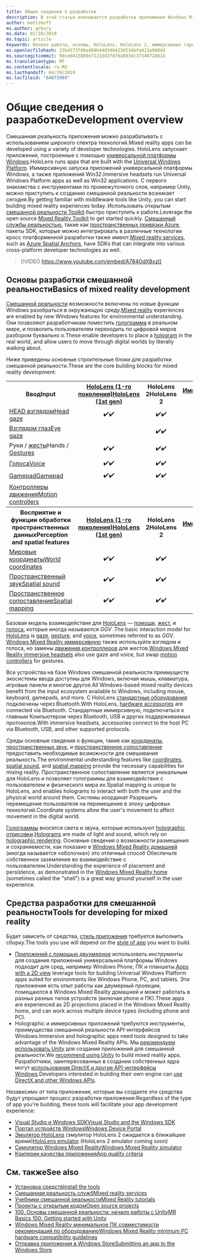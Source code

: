 ```yaml
---
title: Общие сведения о разработке
description: В этой статье описывается разработка приложения Windows Mixed Reality основные стандартные блоки.
author: mattzmsft
ms.author: grbury
ms.date: 02/10/2019
ms.topic: article
keywords: Начало работы, основы, HoloLens, HoloLens 2, иммерсивных гарнитура, unity, visual studio
ms.openlocfilehash: 23bd173f89a468b4403d44236534bfe811a968dd
ms.sourcegitcommit: 90ce9415889e7121dd2fd76a893dc3734672881b
ms.translationtype: MT
ms.contentlocale: ru-RU
ms.lasthandoff: 04/29/2019
ms.locfileid: "64873969"
---
```

# <a name="development-overview"></a><span data-ttu-id="f164f-104">Общие сведения о разработке</span><span class="sxs-lookup"><span data-stu-id="f164f-104">Development overview</span></span>

<span data-ttu-id="f164f-105">Смешанная реальность приложения можно разрабатывать с использованием широкого спектра технологий.</span><span class="sxs-lookup"><span data-stu-id="f164f-105">Mixed reality apps can be developed using a variety of developer technologies.</span></span>  <span data-ttu-id="f164f-106">HoloLens запускает приложения, построенные с помощью [универсальной платформы Windows](https://dev.windows.com/getstarted).</span><span class="sxs-lookup"><span data-stu-id="f164f-106">HoloLens runs apps that are built with the [Universal Windows Platform](https://dev.windows.com/getstarted).</span></span>  <span data-ttu-id="f164f-107">Иммерсивную запуска приложений универсальной платформы Windows, а также приложений Win32.</span><span class="sxs-lookup"><span data-stu-id="f164f-107">Immersive headsets run Universal Windows Platform apps as well as Win32 applications.</span></span>
<span data-ttu-id="f164f-108">С первого знакомства с инструментами по промежуточного слоя, например Unity, можно приступить к созданию смешанной реальности возникает сегодня.</span><span class="sxs-lookup"><span data-stu-id="f164f-108">By getting familiar with middleware tools like Unity, you can start building mixed reality experiences today.</span></span>  <span data-ttu-id="f164f-109">Использовать открытым [смешанной реальности Toolkit](install-the-tools.md) быстро приступить к работе.</span><span class="sxs-lookup"><span data-stu-id="f164f-109">Leverage the open source [Mixed Reality Toolkit](install-the-tools.md) to get started quickly.</span></span>
<span data-ttu-id="f164f-110"><a href="https://azure.microsoft.com/topic/mixed-reality" target="_blank">Смешанный службы реальностью</a>, такие как <a href="https://docs.microsoft.com/azure/spatial-anchors" target="_blank">пространственных привязки Azure</a>, пакеты SDK, которые можно интегрировать в различные технологии кросс платформенной разработки также имеют.</span><span class="sxs-lookup"><span data-stu-id="f164f-110"><a href="https://azure.microsoft.com/topic/mixed-reality" target="_blank">Mixed reality services</a>, such as <a href="https://docs.microsoft.com/azure/spatial-anchors" target="_blank">Azure Spatial Anchors</a>, have SDKs that can integrate into various cross-platform developer technologies as well.</span></span>

>[!VIDEO https://www.youtube.com/embed/A784OdX8xzI]

## <a name="basics-of-mixed-reality-development"></a><span data-ttu-id="f164f-111">Основы разработки смешанной реальности</span><span class="sxs-lookup"><span data-stu-id="f164f-111">Basics of mixed reality development</span></span>

<span data-ttu-id="f164f-112">[Смешанной реальности](mixed-reality.md) возможности включены по новые функции Windows разобраться в окружающую среду.</span><span class="sxs-lookup"><span data-stu-id="f164f-112">[Mixed reality](mixed-reality.md) experiences are enabled by new Windows features for environmental understanding.</span></span> <span data-ttu-id="f164f-113">Они позволяют разработчикам поместить [голограмма](hologram.md) в реальном мире, и позволить пользователям переходить по цифровой миров разбором буквально о.</span><span class="sxs-lookup"><span data-stu-id="f164f-113">These enable developers to place a [hologram](hologram.md) in the real world, and allow users to move through digital worlds by literally walking about.</span></span> 

<span data-ttu-id="f164f-114">Ниже приведены основные строительные блоки для разработки смешанной реальности.</span><span class="sxs-lookup"><span data-stu-id="f164f-114">These are the core building blocks for mixed reality development:</span></span>

<table>
<tr>
<th><span data-ttu-id="f164f-115">Ввод</span><span class="sxs-lookup"><span data-stu-id="f164f-115">Input</span></span></th><th style="width:150px"> <span data-ttu-id="f164f-116"><a href="hololens-hardware-details.md">HoloLens (1-го поколения)</a></span><span class="sxs-lookup"><span data-stu-id="f164f-116"><a href="hololens-hardware-details.md">HoloLens (1st gen)</a></span></span></th><th style="width:150px"><span data-ttu-id="f164f-117">HoloLens 2</span><span class="sxs-lookup"><span data-stu-id="f164f-117">HoloLens 2</span></span></th><th style="width:150px"> <span data-ttu-id="f164f-118"><a href="immersive-headset-hardware-details.md">Иммерсивную</a></span><span class="sxs-lookup"><span data-stu-id="f164f-118"><a href="immersive-headset-hardware-details.md">Immersive headsets</a></span></span></th>
</tr><tr>
<td> <span data-ttu-id="f164f-119"><a href="gaze.md">HEAD взглядом</a></span><span class="sxs-lookup"><span data-stu-id="f164f-119"><a href="gaze.md">Head gaze</a></span></span></td><td style="text-align: center;"><span data-ttu-id="f164f-120">✔️</span><span class="sxs-lookup"><span data-stu-id="f164f-120">✔️</span></span></td><td style="text-align: center;"><span data-ttu-id="f164f-121">✔️</span><span class="sxs-lookup"><span data-stu-id="f164f-121">✔️</span></span></td><td style="text-align: center;"><span data-ttu-id="f164f-122">✔️</span><span class="sxs-lookup"><span data-stu-id="f164f-122">✔️</span></span></td>
</tr><tr>
<td> <span data-ttu-id="f164f-123"><a href="gaze.md">Взглядом глаз</a></span><span class="sxs-lookup"><span data-stu-id="f164f-123"><a href="gaze.md">Eye gaze</a></span></span></td><td></td><td style="text-align: center;"><span data-ttu-id="f164f-124">✔️</span><span class="sxs-lookup"><span data-stu-id="f164f-124">✔️</span></span></td><td></td>
</tr><tr>
<td> <span data-ttu-id="f164f-125">Руки / <a href="gestures.md">жесты</a></span><span class="sxs-lookup"><span data-stu-id="f164f-125">Hands / <a href="gestures.md">Gestures</a></span></span></td><td style="text-align: center;"><span data-ttu-id="f164f-126">✔️</span><span class="sxs-lookup"><span data-stu-id="f164f-126">✔️</span></span></td><td style="text-align: center;"><span data-ttu-id="f164f-127">✔️</span><span class="sxs-lookup"><span data-stu-id="f164f-127">✔️</span></span></td><td></td>
</tr><tr>
<td> <span data-ttu-id="f164f-128"><a href="voice-input.md">Голоса</a></span><span class="sxs-lookup"><span data-stu-id="f164f-128"><a href="voice-input.md">Voice</a></span></span></td><td style="text-align: center;"><span data-ttu-id="f164f-129">✔️</span><span class="sxs-lookup"><span data-stu-id="f164f-129">✔️</span></span></td><td style="text-align: center;"><span data-ttu-id="f164f-130">✔️</span><span class="sxs-lookup"><span data-stu-id="f164f-130">✔️</span></span></td><td style="text-align: center;"><span data-ttu-id="f164f-131">✔️</span><span class="sxs-lookup"><span data-stu-id="f164f-131">✔️</span></span></td>
</tr><tr>
<td> <span data-ttu-id="f164f-132"><a href="hardware-accessories.md">Gamepad</a></span><span class="sxs-lookup"><span data-stu-id="f164f-132"><a href="hardware-accessories.md">Gamepad</a></span></span></td><td style="text-align: center;"><span data-ttu-id="f164f-133">✔️</span><span class="sxs-lookup"><span data-stu-id="f164f-133">✔️</span></span></td><td style="text-align: center;"><span data-ttu-id="f164f-134">✔️</span><span class="sxs-lookup"><span data-stu-id="f164f-134">✔️</span></span></td><td style="text-align: center;"><span data-ttu-id="f164f-135">✔️</span><span class="sxs-lookup"><span data-stu-id="f164f-135">✔️</span></span></td>
</tr><tr>
<td> <span data-ttu-id="f164f-136"><a href="motion-controllers.md">Контроллеры движения</a></span><span class="sxs-lookup"><span data-stu-id="f164f-136"><a href="motion-controllers.md">Motion controllers</a></span></span></td><td></td><td></td><td style="text-align: center;"><span data-ttu-id="f164f-137">✔️</span><span class="sxs-lookup"><span data-stu-id="f164f-137">✔️</span></span></td>
</tr><tr>
<th> <span data-ttu-id="f164f-138">Восприятие и функции обработки пространственных данных</span><span class="sxs-lookup"><span data-stu-id="f164f-138">Perception and spatial features</span></span></th><th style="width:150px"> <span data-ttu-id="f164f-139"><a href="hololens-hardware-details.md">HoloLens (1-го поколения)</a></span><span class="sxs-lookup"><span data-stu-id="f164f-139"><a href="hololens-hardware-details.md">HoloLens (1st gen)</a></span></span></th><th style="width:150px"><span data-ttu-id="f164f-140">HoloLens 2</span><span class="sxs-lookup"><span data-stu-id="f164f-140">HoloLens 2</span></span></th><th style="width:150px"> <span data-ttu-id="f164f-141"><a href="immersive-headset-hardware-details.md">Иммерсивную</a></span><span class="sxs-lookup"><span data-stu-id="f164f-141"><a href="immersive-headset-hardware-details.md">Immersive headsets</a></span></span></th>
</tr><tr>
<td> <span data-ttu-id="f164f-142"><a href="coordinate-systems.md">Мировые координаты</a></span><span class="sxs-lookup"><span data-stu-id="f164f-142"><a href="coordinate-systems.md">World coordinates</a></span></span></td><td style="text-align: center;"><span data-ttu-id="f164f-143">✔️</span><span class="sxs-lookup"><span data-stu-id="f164f-143">✔️</span></span></td><td style="text-align: center;"><span data-ttu-id="f164f-144">✔️</span><span class="sxs-lookup"><span data-stu-id="f164f-144">✔️</span></span></td><td style="text-align: center;"><span data-ttu-id="f164f-145">✔️</span><span class="sxs-lookup"><span data-stu-id="f164f-145">✔️</span></span></td>
</tr><tr>
<td> <span data-ttu-id="f164f-146"><a href="spatial-sound.md">Пространственный звук</a></span><span class="sxs-lookup"><span data-stu-id="f164f-146"><a href="spatial-sound.md">Spatial sound</a></span></span></td><td style="text-align: center;"><span data-ttu-id="f164f-147">✔️</span><span class="sxs-lookup"><span data-stu-id="f164f-147">✔️</span></span></td><td style="text-align: center;"><span data-ttu-id="f164f-148">✔️</span><span class="sxs-lookup"><span data-stu-id="f164f-148">✔️</span></span></td><td style="text-align: center;"><span data-ttu-id="f164f-149">✔️</span><span class="sxs-lookup"><span data-stu-id="f164f-149">✔️</span></span></td>
</tr><tr>
<td> <span data-ttu-id="f164f-150"><a href="spatial-mapping.md">Пространственное сопоставление</a></span><span class="sxs-lookup"><span data-stu-id="f164f-150"><a href="spatial-mapping.md">Spatial mapping</a></span></span></td><td style="text-align: center;"><span data-ttu-id="f164f-151">✔️</span><span class="sxs-lookup"><span data-stu-id="f164f-151">✔️</span></span></td><td style="text-align: center;"><span data-ttu-id="f164f-152">✔️</span><span class="sxs-lookup"><span data-stu-id="f164f-152">✔️</span></span></td><td></td>
</tr>
</table>



<span data-ttu-id="f164f-153">Базовая модель взаимодействия для [HoloLens](hololens-hardware-details.md) — [помощи](gaze.md), [жест](gestures.md), и [голоса](voice-input.md), которые иногда называются *GGV* .</span><span class="sxs-lookup"><span data-stu-id="f164f-153">The basic interaction model for [HoloLens](hololens-hardware-details.md) is [gaze](gaze.md), [gesture](gestures.md), and [voice](voice-input.md), sometimes referred to as *GGV*.</span></span> <span data-ttu-id="f164f-154">[Windows Mixed Reality иммерсивную](immersive-headset-hardware-details.md) также используйте взглядом и голоса, но замены [движения контроллеров](motion-controllers.md) для жестов.</span><span class="sxs-lookup"><span data-stu-id="f164f-154">[Windows Mixed Reality immersive headsets](immersive-headset-hardware-details.md) also use gaze and voice, but swap [motion controllers](motion-controllers.md) for gestures.</span></span>


<span data-ttu-id="f164f-155">Все устройства на базе Windows смешанной реальности преимуществ экосистемы ввода доступны для Windows, включая мышь, клавиатура, игровые панели и многое другое.</span><span class="sxs-lookup"><span data-stu-id="f164f-155">All Windows-based mixed reality devices benefit from the input ecosystem available to Windows, including mouse, keyboard, gamepads, and more.</span></span> <span data-ttu-id="f164f-156">С HoloLens [стандартные оборудования](hardware-accessories.md) подключены через Bluetooth.</span><span class="sxs-lookup"><span data-stu-id="f164f-156">With HoloLens, [hardware accessories](hardware-accessories.md) are connected via Bluetooth.</span></span> <span data-ttu-id="f164f-157">Стандартные иммерсивную, подключаться к главным Компьютером через Bluetooth, USB и других поддерживаемых протоколов.</span><span class="sxs-lookup"><span data-stu-id="f164f-157">With immersive headsets, accessories connect to the host PC via Bluetooth, USB, and other supported protocols.</span></span>

<span data-ttu-id="f164f-158">Среды основные сведения о функции, такие как [координаты](coordinate-systems.md), [пространственных звук](spatial-sound.md), и [пространственное сопоставление](spatial-mapping.md) предоставить необходимые возможности для смешивания реальность.</span><span class="sxs-lookup"><span data-stu-id="f164f-158">The environmental understanding features like [coordinates](coordinate-systems.md), [spatial sound](spatial-sound.md), and [spatial mapping](spatial-mapping.md) provide the necessary capabilities for mixing reality.</span></span> <span data-ttu-id="f164f-159">Пространственное сопоставление является уникальным для HoloLens и позволяет голограммы для взаимодействия с пользователем и физического мира их.</span><span class="sxs-lookup"><span data-stu-id="f164f-159">Spatial mapping is unique to HoloLens, and enables holograms to interact with both the user and the physical world around them.</span></span> <span data-ttu-id="f164f-160">Системы координат Разрешить перемещение пользователя на перемещение в эпоху цифровых технологий.</span><span class="sxs-lookup"><span data-stu-id="f164f-160">Coordinate systems allow the user's movement to affect movement in the digital world.</span></span>

<span data-ttu-id="f164f-161">[Голограммы](hologram.md) вносятся света и звука, которые используют [holographic отрисовки](rendering.md).</span><span class="sxs-lookup"><span data-stu-id="f164f-161">[Holograms](hologram.md) are made of light and sound, which rely on [holographic rendering](rendering.md).</span></span> <span data-ttu-id="f164f-162">Основные сведения о возможности размещения и сохраняемости, как показано в [Windows Mixed Reality домашней](navigating-the-windows-mixed-reality-home.md) (иногда называется «оболочка») это отличный способ Обеспечьте собственное заземление во взаимодействие с пользователем.</span><span class="sxs-lookup"><span data-stu-id="f164f-162">Understanding the experience of placement and persistence, as demonstrated in the [Windows Mixed Reality home](navigating-the-windows-mixed-reality-home.md) (sometimes called the "shell") is a great way ground yourself in the user experience.</span></span>

## <a name="tools-for-developing-for-mixed-reality"></a><span data-ttu-id="f164f-163">Средства разработки для смешанной реальности</span><span class="sxs-lookup"><span data-stu-id="f164f-163">Tools for developing for mixed reality</span></span>

<span data-ttu-id="f164f-164">Будет зависеть от средства, [стиль приложения](app-views.md) требуется выполнить сборку.</span><span class="sxs-lookup"><span data-stu-id="f164f-164">The tools you use will depend on the [style of app](app-views.md) you want to build.</span></span>
* <span data-ttu-id="f164f-165">[Приложений с помощью двухмерное](building-2d-apps.md) использовать инструменты для создания приложений универсальной платформы Windows подходит для сред, например Windows Phone, ПК и планшеты.</span><span class="sxs-lookup"><span data-stu-id="f164f-165">[Apps with a 2D view](building-2d-apps.md) leverage tools for building Universal Windows Platform apps suited for environments like Windows Phone, PC, and tablets.</span></span> <span data-ttu-id="f164f-166">Эти приложения есть опыт работы как двумерный проекции, помещаются в Windows Mixed Reality домашней и может работать в разных разных типов устройств (включая phone и ПК).</span><span class="sxs-lookup"><span data-stu-id="f164f-166">These apps are experienced as 2D projections placed in the Windows Mixed Reality home, and can work across multiple device types (including phone and PC).</span></span>
* <span data-ttu-id="f164f-167">Holographic и иммерсивных приложений требуются инструменты, преимущества смешанной реальности API-интерфейсов Windows.</span><span class="sxs-lookup"><span data-stu-id="f164f-167">Immersive and holographic apps need tools designed to take advantage of the Windows Mixed Reality APIs.</span></span> <span data-ttu-id="f164f-168">Мы [рекомендуем использовать Unity](unity-development-overview.md) для создания приложений для смешанной реальности.</span><span class="sxs-lookup"><span data-stu-id="f164f-168">We [recommend using Unity](unity-development-overview.md) to build mixed reality apps.</span></span> <span data-ttu-id="f164f-169">Разработчики, заинтересованных в создании собственных ядра могут [использования DirectX и другие API-интерфейсы Windows](directx-development-overview.md).</span><span class="sxs-lookup"><span data-stu-id="f164f-169">Developers interested in building their own engine can [use DirectX and other Windows APIs](directx-development-overview.md).</span></span>

<span data-ttu-id="f164f-170">Независимо от типа приложения, которые вы создаете эти средства будут упрощают процесс разработки приложения:</span><span class="sxs-lookup"><span data-stu-id="f164f-170">Regardless of the type of app you're building, these tools will facilitate your app development experience:</span></span>
* [<span data-ttu-id="f164f-171">Visual Studio и Windows SDK</span><span class="sxs-lookup"><span data-stu-id="f164f-171">Visual Studio and the Windows SDK</span></span>](using-visual-studio.md)
* [<span data-ttu-id="f164f-172">Портал устройств Windows</span><span class="sxs-lookup"><span data-stu-id="f164f-172">Windows Device Portal</span></span>](using-the-windows-device-portal.md)
* <span data-ttu-id="f164f-173">[Эмулятор HoloLens](using-the-hololens-emulator.md) (эмулятор HoloLens 2 ожидается в ближайшее время)</span><span class="sxs-lookup"><span data-stu-id="f164f-173">[HoloLens emulator](using-the-hololens-emulator.md) (HoloLens 2 emulator coming soon)</span></span>
* [<span data-ttu-id="f164f-174">Симулятор Windows Mixed Reality</span><span class="sxs-lookup"><span data-stu-id="f164f-174">Windows Mixed Reality simulator</span></span>](using-the-windows-mixed-reality-simulator.md)
* [<span data-ttu-id="f164f-175">Критерии качества приложения</span><span class="sxs-lookup"><span data-stu-id="f164f-175">App quality criteria</span></span>](app-quality-criteria.md)

## <a name="see-also"></a><span data-ttu-id="f164f-176">См. также</span><span class="sxs-lookup"><span data-stu-id="f164f-176">See also</span></span>
* [<span data-ttu-id="f164f-177">Установка средств</span><span class="sxs-lookup"><span data-stu-id="f164f-177">Install the tools</span></span>](install-the-tools.md)
* <span data-ttu-id="f164f-178"><a href="https://azure.microsoft.com/topic/mixed-reality" target="_blank">Смешанная реальность служб</a></span><span class="sxs-lookup"><span data-stu-id="f164f-178"><a href="https://azure.microsoft.com/topic/mixed-reality" target="_blank">Mixed reality services</a></span></span>
* [<span data-ttu-id="f164f-179">Учебники смешанной реальности</span><span class="sxs-lookup"><span data-stu-id="f164f-179">Mixed Reality tutorials</span></span>](tutorials.md)
* [<span data-ttu-id="f164f-180">Проекты с открытым кодом</span><span class="sxs-lookup"><span data-stu-id="f164f-180">Open source projects</span></span>](open-source-projects.md)
* [<span data-ttu-id="f164f-181">100. Основы смешанной реальности: начало работы с Unity</span><span class="sxs-lookup"><span data-stu-id="f164f-181">MR Basics 100: Getting started with Unity</span></span>](holograms-100.md)
* [<span data-ttu-id="f164f-182">Windows Mixed Reality минимальное ПК совместимости рекомендаций по оборудованию</span><span class="sxs-lookup"><span data-stu-id="f164f-182">Windows Mixed Reality minimum PC hardware compatibility guidelines</span></span>](https://docs.microsoft.com/windows/mixed-reality/enthusiast-guide/windows-mixed-reality-minimum-pc-hardware-compatibility-guidelines)
* [<span data-ttu-id="f164f-183">Отправка приложения в Windows Store</span><span class="sxs-lookup"><span data-stu-id="f164f-183">Submitting an app to the Windows Store</span></span>](submitting-an-app-to-the-microsoft-store.md)
